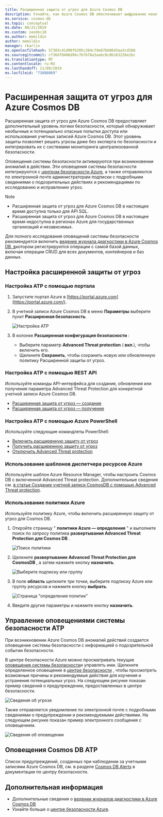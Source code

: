 ```yaml
---
title: Расширенная защита от угроз для Azure Cosmos DB
description: Узнайте, как Azure Cosmos DB обеспечивает шифрование неактивных данных и их реализацию.
ms.service: cosmos-db
ms.topic: conceptual
ms.date: 08/21/2019
ms.custom: seodec18
ms.author: memildin
author: memildin
manager: rkarlin
ms.openlocfilehash: 57303c41d90f6205c284c7de67bb8643aa3cd368
ms.sourcegitcommit: cf36df8406d94c7b7b78a3aabc8c0b163226e1bc
ms.translationtype: MT
ms.contentlocale: ru-RU
ms.lasthandoff: 11/09/2019
ms.locfileid: "73888069"
---
```

# <a name="advanced-threat-protection-for-azure-cosmos-db"></a>Расширенная защита от угроз для Azure Cosmos DB

Расширенная защита от угроз для Azure Cosmos DB предоставляет дополнительный уровень логики безопасности, который обнаруживает необычные и потенциально опасные попытки доступа или использования учетных записей Azure Cosmos DB. Этот уровень защиты позволяет решать угрозы даже без эксперта по безопасности и интегрировать их с системами мониторинга централизованной безопасности.

Оповещения системы безопасности активируются при возникновении аномалий в действии. Эти оповещения системы безопасности интегрируются с [центром безопасности Azure](https://azure.microsoft.com/services/security-center/), а также отправляются по электронной почте администраторам подписки с подробными сведениями о подозрительных действиях и рекомендациями по исследованию и исправлению угроз.

> [!NOTE]
>
> * Расширенная защита от угроз для Azure Cosmos DB в настоящее время доступна только для API SQL.
> * Расширенная защита от угроз для Azure Cosmos DB в настоящее время недоступна в регионах Azure для государственных организаций и независимых.

Для полного исследования оповещений системы безопасности рекомендуется включить [ведение журнала диагностики в Azure Cosmos DB, в](https://docs.microsoft.com/azure/cosmos-db/logging)котором регистрируются операции с самой базой данных, включая операции CRUD для всех документов, контейнеров и баз данных.

## <a name="set-up-advanced-threat-protection"></a>Настройка расширенной защиты от угроз

### <a name="set-up-atp-using-the-portal"></a>Настройка ATP с помощью портала

1. Запустите портал Azure в [https://portal.azure.com](https://portal.azure.com/).

2. В учетной записи Azure Cosmos DB в меню **Параметры** выберите пункт **Расширенная безопасность**.

    ![Настройка ATP](./media/cosmos-db-advanced-threat-protection/cosmos-db-atp.png)

3. В колонке **Расширенная конфигурация безопасности** :

    * Выберите параметр **Advanced Threat protection** ( **вкл**.), чтобы включить его.
    * Щелкните **Сохранить**, чтобы сохранить новую или обновленную политику Расширенной защиты от угроз.   

### <a name="set-up-atp-using-rest-api"></a>Настройка ATP с помощью REST API

Используйте команды API-интерфейса для создания, обновления или получения параметра Advanced Threat Protection для конкретной учетной записи Azure Cosmos DB.

* [Расширенная защита от угроз — создание](https://go.microsoft.com/fwlink/?linkid=2099745)
* [Расширенная защита от угроз — получение](https://go.microsoft.com/fwlink/?linkid=2099643)

### <a name="set-up-atp-using-azure-powershell"></a>Настройка ATP с помощью Azure PowerShell

Используйте следующие командлеты PowerShell:

* [Включить расширенную защиту от угроз](https://go.microsoft.com/fwlink/?linkid=2099607&clcid=0x409)
* [Получить расширенную защиту от угроз](https://go.microsoft.com/fwlink/?linkid=2099608&clcid=0x409)
* [Отключить Advanced Threat protection](https://go.microsoft.com/fwlink/?linkid=2099709&clcid=0x409)

### <a name="using-azure-resource-manager-templates"></a>Использование шаблонов диспетчера ресурсов Azure

Используйте шаблон Azure Resource Manager, чтобы настроить Cosmos DB с включенной Advanced Threat protection.
Дополнительные сведения см. [в статье Создание учетной записи CosmosDB с помощью Advanced Threat protection](https://azure.microsoft.com/resources/templates/201-cosmosdb-advanced-threat-protection-create-account/).

### <a name="using-azure-policy"></a>Использование политики Azure

Используйте политику Azure, чтобы включить расширенную защиту от угроз для Cosmos DB.

1. Откройте страницу " **политики Azure — определения** " и выполните поиск по запросу политика **развертывания Advanced Threat Protection для Cosmos DB** .

    ![Поиск политики](./media/cosmos-db-advanced-threat-protection/cosmos-db.png) 

1. Щелкните **развертывание Advanced Threat Protection для CosmosDB** , а затем нажмите кнопку **назначить**.

    ![Выберите подписку или группу](./media/cosmos-db-advanced-threat-protection/cosmos-db-atp-policy.png)


1. В поле **область** щелкните три точки, выберите подписку Azure или группу ресурсов и нажмите кнопку **выбрать**.

    ![Страница "определения политик"](./media/cosmos-db-advanced-threat-protection/cosmos-db-atp-details.png)


1. Введите другие параметры и нажмите кнопку **назначить**.

## <a name="manage-atp-security-alerts"></a>Управление оповещениями системы безопасности ATP

При возникновении Azure Cosmos DB аномалий действий создается оповещение системы безопасности с информацией о подозрительной событии безопасности. 

 В центре безопасности Azure можно просматривать текущие [оповещения системы безопасности](../security-center/security-center-alerts-overview.md)и управлять ими.  Щелкните определенное оповещение в [центре безопасности](https://ms.portal.azure.com/#blade/Microsoft_Azure_Security/SecurityMenuBlade/0) , чтобы просмотреть возможные причины и рекомендуемые действия для изучения и устранения потенциальных угроз. На следующем рисунке показан пример сведений о предупреждении, предоставленных в центре безопасности.

 ![Сведения об угрозе](./media/cosmos-db-advanced-threat-protection/cosmos-db-alert-details.png)

Также отправляется уведомление по электронной почте с подробными сведениями о предупреждении и рекомендуемыми действиями. На следующем рисунке показан пример электронного сообщения с оповещением.

 ![Сведения об оповещении](./media/cosmos-db-advanced-threat-protection/cosmos-db-alert.png)

## <a name="cosmos-db-atp-alerts"></a>Оповещения Cosmos DB ATP

 Список предупреждений, созданных при наблюдении за учетными записями Azure Cosmos DB, см. в разделе [Cosmos DB Alerts](../security-center/security-center-alerts-data-services.md#cosmos-db) в документации по центру безопасности.

## <a name="next-steps"></a>Дополнительная информация

* Дополнительные сведения о [ведении журналов диагностики в Azure Cosmos DB](https://docs.microsoft.com/azure/cosmos-db/logging#turn-on-logging-in-the-azure-portal)
* Узнайте больше о [центре безопасности Azure](https://docs.microsoft.com/azure/security-center/security-center-intro).
